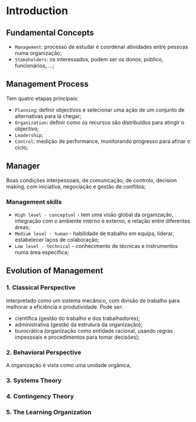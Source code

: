 # Introduction

## Fundamental Concepts

- `Management`: processo de estudar e coordenar atividades entre pessoas numa organização;
- `Stakeholders`: os interessados, podem ser os donos, público, funcionários, ...;

## Management Process

Tem quatro etapas principais:

- `Planning`: definir objectivos e selecionar uma ação de um conjunto de alternativas para lá chegar;
- `Organization`: definir como os recursos são distribuídos para atingir o objectivo;
- `Leadership`;
- `Control`: medição de performance, monitorando progresso para afinar o ciclo;

## Manager

Boas condições interpessoais, de comunicação, de controlo, decision making, com iniciativa, negociação e gestão de conflitos;

### Management skills

- `High level - conceptual` - tem uma visão global da organização, integração com o ambiente interno e externo, e relação entre diferentes áreas;
- `Medium level - human` - habilidade de trabalho em equipa, liderar, estabelecer laços de colaboração;
- `Low level - technical` - conhecimento de técnicas e instrumentos numa área específica;

## Evolution of Management

### 1. Classical Perspective

Interpretado como um sistema mecânico, com divisão de trabalho para melhorar a eficiência e produtividade. Pode ser:

- científica (gestão do trabalho e dos trabalhadores);
- administrativa (gestão da estrutura da organização);
- burocrática (organização como entidade racional, usando regras impessoais e procedimentos para tomar decisões);

### 2. Behavioral Perspective

A organização é vista como uma unidade orgânica, 

### 3. Systems Theory

### 4. Contingency Theory

### 5. The Learning Organization